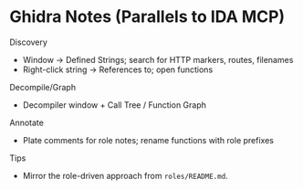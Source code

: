 # Ghidra Notes (Parallels to IDA MCP)

Discovery
- Window → Defined Strings; search for HTTP markers, routes, filenames
- Right-click string → References to; open functions

Decompile/Graph
- Decompiler window + Call Tree / Function Graph

Annotate
- Plate comments for role notes; rename functions with role prefixes

Tips
- Mirror the role-driven approach from `roles/README.md`.

